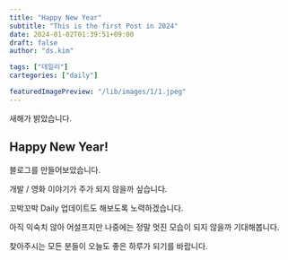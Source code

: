 ```yaml
---
title: "Happy New Year"
subtitle: "This is the first Post in 2024"
date: 2024-01-02T01:39:51+09:00
draft: false
author: "ds.kim"

tags: ["데일리"]
cartegories: ["daily"]

featuredImagePreview: "/lib/images/1/1.jpeg"
---
```

새해가 밝았습니다.
<!--more-->

## Happy New Year!

블로그를 만들어보았습니다.

개발 / 영화 이야기가 주가 되지 않을까 싶습니다.

꼬박꼬박 Daily 업데이트도 해보도록 노력하겠습니다.

아직 익숙치 않아 어설프지만 나중에는 정말 멋진 모습이 되지 않을까 기대해봅니다.


찾아주시는 모든 분들이 오늘도 좋은 하루가 되기를 바랍니다.